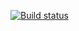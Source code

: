 [![Build status](https://ci.appveyor.com/api/projects/status/ka5scmh8l5g3k14k?svg=true)](https://ci.appveyor.com/project/Himmmera/untitled)

